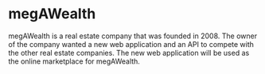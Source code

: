 # megAWealth

megAWealth is a real estate company that was founded in 2008. The owner of the company wanted a new web application and an API to compete with the other real estate companies. The new web application will be used as the online marketplace for megAWealth.
